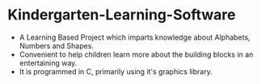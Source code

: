 # Kindergarten-Learning-Software
- A Learning Based Project which imparts knowledge about Alphabets, Numbers and Shapes.
- Convenient to help children learn more about the building blocks in an entertaining way.
- It is programmed in C, primarily using it's graphics library.
